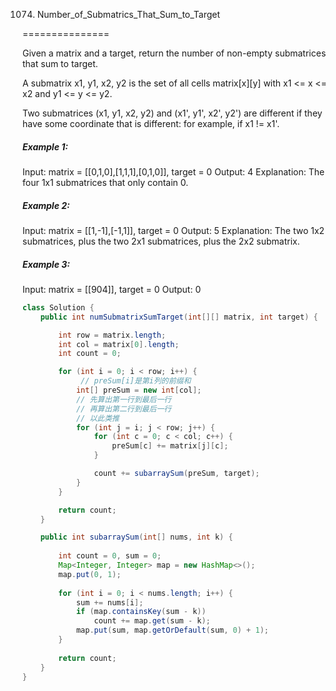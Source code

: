 1074. Number_of_Submatrics_That_Sum_to_Target

===============

Given a matrix and a target, return the number of non-empty submatrices that sum to target.

A submatrix x1, y1, x2, y2 is the set of all cells matrix[x][y] with x1 <= x <= x2 and y1 <= y <= y2.

Two submatrices (x1, y1, x2, y2) and (x1', y1', x2', y2') are different if they have some coordinate that is different: for example, if x1 != x1'.

##### Example 1:

Input: matrix = [[0,1,0],[1,1,1],[0,1,0]], target = 0
Output: 4
Explanation: The four 1x1 submatrices that only contain 0.

##### Example 2:

Input: matrix = [[1,-1],[-1,1]], target = 0
Output: 5
Explanation: The two 1x2 submatrices, plus the two 2x1 submatrices, plus the 2x2 submatrix.

##### Example 3:

Input: matrix = [[904]], target = 0
Output: 0

```java
class Solution {
    public int numSubmatrixSumTarget(int[][] matrix, int target) {

        int row = matrix.length;
        int col = matrix[0].length;
        int count = 0;

        for (int i = 0; i < row; i++) {
             // preSum[i]是第i列的前缀和
            int[] preSum = new int[col];
            // 先算出第一行到最后一行
            // 再算出第二行到最后一行
            // 以此类推
            for (int j = i; j < row; j++) {
                for (int c = 0; c < col; c++) {
                    preSum[c] += matrix[j][c];
                }

                count += subarraySum(preSum, target);
            }
        }

        return count;
    }

    public int subarraySum(int[] nums, int k) {
        
        int count = 0, sum = 0;
        Map<Integer, Integer> map = new HashMap<>();
        map.put(0, 1);
            
        for (int i = 0; i < nums.length; i++) {
            sum += nums[i];
            if (map.containsKey(sum - k))
                count += map.get(sum - k);
            map.put(sum, map.getOrDefault(sum, 0) + 1);
        }
        
        return count;
    }
}
```

